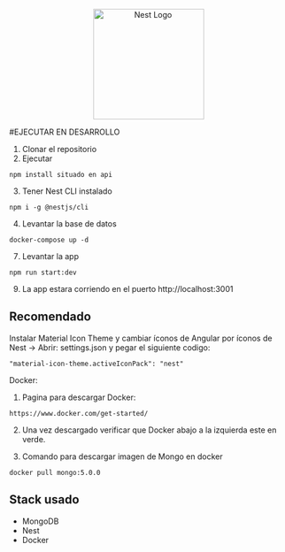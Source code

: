 <p align="center">
  <a href="http://nestjs.com/" target="blank"><img src="https://nestjs.com/img/logo-small.svg" width="200" alt="Nest Logo" /></a>
</p>

#EJECUTAR EN DESARROLLO

1. Clonar el repositorio
2. Ejecutar

```
npm install situado en api
```
3. Tener Nest CLI instalado

```
npm i -g @nestjs/cli
```
4. Levantar la base de datos

```
docker-compose up -d
```

<!-- 5. Clonarel archivo __.env.template__ y renombrar la copia a __.env__

6. LLenar las variables de entorno definidas en el ```.env```  -->

7. Levantar la app

```
npm run start:dev
```

<!-- 8. Reconstruir la base de datos con la semilla

```
http://localhost:3000/api/v2/seed
``` -->

9. La app estara corriendo en el puerto http://localhost:3001

## Recomendado

Instalar Material Icon Theme y cambiar íconos de Angular por íconos de Nest -> Abrir: settings.json y pegar el siguiente codigo:

```
"material-icon-theme.activeIconPack": "nest"
```
Docker:

1. Pagina para descargar Docker:

```
https://www.docker.com/get-started/
```

2. Una vez descargado verificar que Docker abajo a la izquierda este en verde.

3. Comando para descargar imagen de Mongo en docker

```
docker pull mongo:5.0.0
```

## Stack usado
* MongoDB
* Nest
* Docker